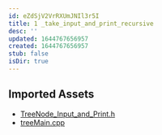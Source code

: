 ```yaml
---
id: eZdSjV2VrRXUmJNIl3r5I
title: 1 _take_input_and_print_recursive
desc: ''
updated: 1644767656957
created: 1644767656957
stub: false
isDir: true
---
```

## Imported Assets
- [TreeNode_Input_and_Print.h](/assets/treenode_input_and_print-EWsvLQzyURhJ.h)
- [treeMain.cpp](/assets/treemain-RVe9PwJniZkW.cpp)
